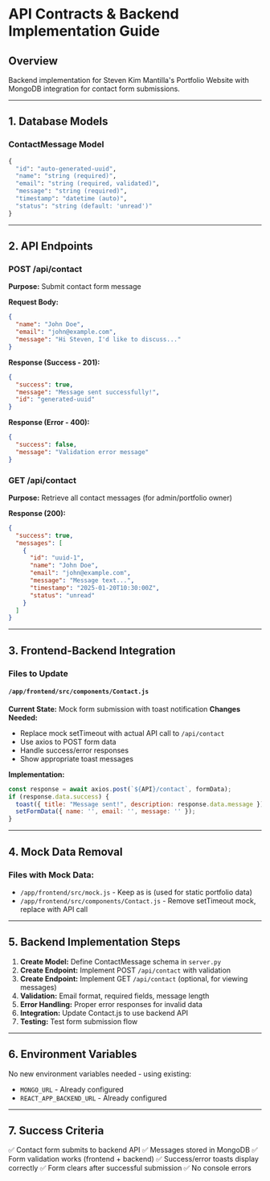 # API Contracts & Backend Implementation Guide

## Overview
Backend implementation for Steven Kim Mantilla's Portfolio Website with MongoDB integration for contact form submissions.

---

## 1. Database Models

### ContactMessage Model
```python
{
  "id": "auto-generated-uuid",
  "name": "string (required)",
  "email": "string (required, validated)",
  "message": "string (required)",
  "timestamp": "datetime (auto)",
  "status": "string (default: 'unread')"
}
```

---

## 2. API Endpoints

### POST /api/contact
**Purpose:** Submit contact form message

**Request Body:**
```json
{
  "name": "John Doe",
  "email": "john@example.com",
  "message": "Hi Steven, I'd like to discuss..."
}
```

**Response (Success - 201):**
```json
{
  "success": true,
  "message": "Message sent successfully!",
  "id": "generated-uuid"
}
```

**Response (Error - 400):**
```json
{
  "success": false,
  "message": "Validation error message"
}
```

### GET /api/contact
**Purpose:** Retrieve all contact messages (for admin/portfolio owner)

**Response (200):**
```json
{
  "success": true,
  "messages": [
    {
      "id": "uuid-1",
      "name": "John Doe",
      "email": "john@example.com",
      "message": "Message text...",
      "timestamp": "2025-01-20T10:30:00Z",
      "status": "unread"
    }
  ]
}
```

---

## 3. Frontend-Backend Integration

### Files to Update

#### `/app/frontend/src/components/Contact.js`
**Current State:** Mock form submission with toast notification
**Changes Needed:**
- Replace mock setTimeout with actual API call to `/api/contact`
- Use axios to POST form data
- Handle success/error responses
- Show appropriate toast messages

**Implementation:**
```javascript
const response = await axios.post(`${API}/contact`, formData);
if (response.data.success) {
  toast({ title: "Message sent!", description: response.data.message });
  setFormData({ name: '', email: '', message: '' });
}
```

---

## 4. Mock Data Removal

### Files with Mock Data:
- `/app/frontend/src/mock.js` - Keep as is (used for static portfolio data)
- `/app/frontend/src/components/Contact.js` - Remove setTimeout mock, replace with API call

---

## 5. Backend Implementation Steps

1. **Create Model:** Define ContactMessage schema in `server.py`
2. **Create Endpoint:** Implement POST `/api/contact` with validation
3. **Create Endpoint:** Implement GET `/api/contact` (optional, for viewing messages)
4. **Validation:** Email format, required fields, message length
5. **Error Handling:** Proper error responses for invalid data
6. **Integration:** Update Contact.js to use backend API
7. **Testing:** Test form submission flow

---

## 6. Environment Variables
No new environment variables needed - using existing:
- `MONGO_URL` - Already configured
- `REACT_APP_BACKEND_URL` - Already configured

---

## 7. Success Criteria
✅ Contact form submits to backend API
✅ Messages stored in MongoDB
✅ Form validation works (frontend + backend)
✅ Success/error toasts display correctly
✅ Form clears after successful submission
✅ No console errors
